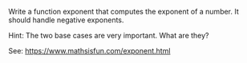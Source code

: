 Write a function exponent that computes the exponent of a number. It should handle negative exponents.

Hint: The two base cases are very important. What are they?

See: https://www.mathsisfun.com/exponent.html